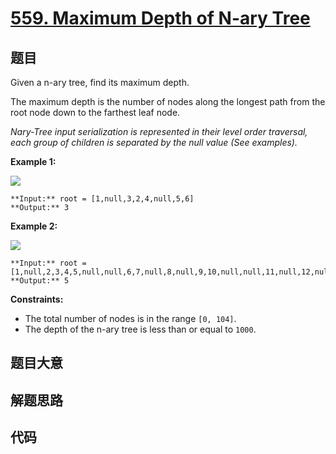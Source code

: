 # [559. Maximum Depth of N-ary Tree](https://leetcode.com/problems/maximum-depth-of-n-ary-tree)

## 题目

Given a n-ary tree, find its maximum depth.

The maximum depth is the number of nodes along the longest path from the root
node down to the farthest leaf node.

_Nary-Tree input serialization is represented in their level order traversal,
each group of children is separated by the null value (See examples)._



**Example 1:**

![](https://assets.leetcode.com/uploads/2018/10/12/narytreeexample.png)

    
    
    **Input:** root = [1,null,3,2,4,null,5,6]
    **Output:** 3
    

**Example 2:**

![](https://assets.leetcode.com/uploads/2019/11/08/sample_4_964.png)

    
    
    **Input:** root = [1,null,2,3,4,5,null,null,6,7,null,8,null,9,10,null,null,11,null,12,null,13,null,null,14]
    **Output:** 5
    



**Constraints:**

  * The total number of nodes is in the range `[0, 104]`.
  * The depth of the n-ary tree is less than or equal to `1000`.


## 题目大意

## 解题思路

## 代码

```javascript

```
